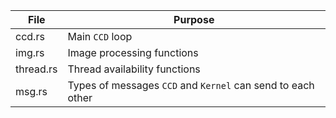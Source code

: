 | File           | Purpose |
|----------------|---------|
| ccd.rs         | Main `CCD` loop
| img.rs         | Image processing functions
| thread.rs      | Thread availability functions
| msg.rs         | Types of messages `CCD` and `Kernel` can send to each other
